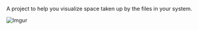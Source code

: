 A project to help you visualize space taken up by the files in your system.

![Imgur](http://i.imgur.com/HBCMmPd.png)
